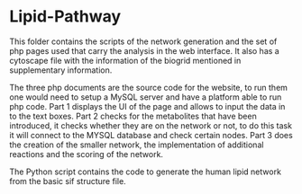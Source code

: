 # Lipid-Pathway

This folder contains the scripts of the network generation and the set of php pages used that carry the analysis in the web interface. It also has a cytoscape file with the information of the biogrid mentioned in supplementary information.

The three php documents are the source code for the website, to run them one would need to setup a MySQL server and have a platform able to run php code. Part 1 displays the UI of the page and allows to input the data in to the text boxes. Part 2 checks for the metabolites that have been introduced, it checks whether they are on the network or not, to do this task it will connect to the MYSQL database and check certain nodes. Part 3 does the creation of the smaller network, the implementation of additional reactions and the scoring of the network.


The Python script contains the code to generate the human lipid network from the basic sif structure file.
